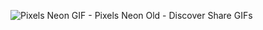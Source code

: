 

<!--
**DeYuliisAgustina2AM/DeYuliisAgustina2AM** is a ✨ _special_ ✨ repository because its `README.md` (this file) appears on your GitHub profile.

Here are some ideas to get you started:

- 🔭 I’m currently working on ...
- 🌱 I’m currently learning ...
- 👯 I’m looking to collaborat![Pixels Neon GIF - Pixels Neon Old - Discover   Share GIFs](https://github.com/DeYuliisAgustina2AM/DeYuliisAgustina2AM/assets/138722535/603b9c63-b0b1-485b-99ff-578936f3da2e)
e on ...
- 🤔 I’m looking for help with ...
- 💬 Ask me about ...
- 📫 How to reach me: ...
- 😄 Pronouns: ...
- ⚡ Fun fact: ...
-->
![Pixels Neon GIF - Pixels Neon Old - Discover   Share GIFs](https://github.com/DeYuliisAgustina2AM/DeYuliisAgustina2AM/assets/138722535/5f34e70b-bf8c-43a8-8781-82c50471fe0e)
